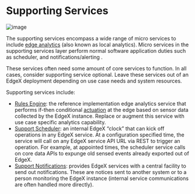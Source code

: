 # Supporting Services

![image](EdgeX_SupportingServices.png)

The supporting services encompass a wide range of micro services to include [edge analytics](../../general/Definitions.md#edge-analytics) (also known as local analytics). Micro services in the supporting services layer perform normal software application duties such as scheduler, and notifications/alerting .

These services often need some amount of core services to function.  In all cases, consider supporting service optional. Leave these services out of an EdgeX deployment depending on use case needs and system resources.

Supporting services include:

- [Rules Engine](./eKuiper/Ch-eKuiper.md):  the reference implementation edge analytics service that performs if-then conditional [actuation](../../general/Definitions.md#actuate) at the edge based on sensor data collected by the EdgeX instance.  Replace or augment this service with use case specific analytics capability.
- [Support Scheduler](./scheduler/Purpose.md):  an internal EdgeX “clock” that can kick off operations in any EdgeX service.  At a configuration specified time, the service will call on any EdgeX service API URL via REST to trigger an operation.  For example, at appointed times, the scheduler service calls on core data APIs to expunge old sensed events already exported out of EdgeX.
- [Support Notifications](./notifications/Purpose.md):  provides EdgeX services with a central facility to send out notifications.  These are notices sent to another system or to a person monitoring the EdgeX instance (internal service communications are often handled more directly).

